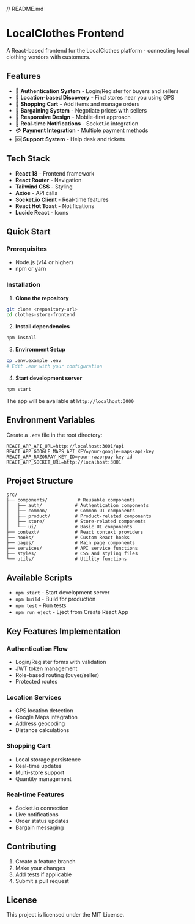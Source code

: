 // README.md
# LocalClothes Frontend

A React-based frontend for the LocalClothes platform - connecting local clothing vendors with customers.

## Features

- 🔐 **Authentication System** - Login/Register for buyers and sellers
- 📍 **Location-based Discovery** - Find stores near you using GPS
- 🛒 **Shopping Cart** - Add items and manage orders
- 💬 **Bargaining System** - Negotiate prices with sellers
- 📱 **Responsive Design** - Mobile-first approach
- 🔔 **Real-time Notifications** - Socket.io integration
- 💳 **Payment Integration** - Multiple payment methods
- 🆘 **Support System** - Help desk and tickets

## Tech Stack

- **React 18** - Frontend framework
- **React Router** - Navigation
- **Tailwind CSS** - Styling
- **Axios** - API calls
- **Socket.io Client** - Real-time features
- **React Hot Toast** - Notifications
- **Lucide React** - Icons

## Quick Start

### Prerequisites
- Node.js (v14 or higher)
- npm or yarn

### Installation

1. **Clone the repository**
```bash
git clone <repository-url>
cd clothes-store-frontend
```

2. **Install dependencies**
```bash
npm install
```

3. **Environment Setup**
```bash
cp .env.example .env
# Edit .env with your configuration
```

4. **Start development server**
```bash
npm start
```

The app will be available at `http://localhost:3000`

## Environment Variables

Create a `.env` file in the root directory:

```env
REACT_APP_API_URL=http://localhost:3001/api
REACT_APP_GOOGLE_MAPS_API_KEY=your-google-maps-api-key
REACT_APP_RAZORPAY_KEY_ID=your-razorpay-key-id
REACT_APP_SOCKET_URL=http://localhost:3001
```

## Project Structure

```
src/
├── components/           # Reusable components
│   ├── auth/            # Authentication components
│   ├── common/          # Common UI components
│   ├── product/         # Product-related components
│   ├── store/           # Store-related components
│   └── ui/              # Basic UI components
├── context/             # React context providers
├── hooks/               # Custom React hooks
├── pages/               # Main page components
├── services/            # API service functions
├── styles/              # CSS and styling files
└── utils/               # Utility functions
```

## Available Scripts

- `npm start` - Start development server
- `npm build` - Build for production
- `npm test` - Run tests
- `npm run eject` - Eject from Create React App

## Key Features Implementation

### Authentication Flow
- Login/Register forms with validation
- JWT token management
- Role-based routing (buyer/seller)
- Protected routes

### Location Services
- GPS location detection
- Google Maps integration
- Address geocoding
- Distance calculations

### Shopping Cart
- Local storage persistence
- Real-time updates
- Multi-store support
- Quantity management

### Real-time Features
- Socket.io connection
- Live notifications
- Order status updates
- Bargain messaging

## Contributing

1. Create a feature branch
2. Make your changes
3. Add tests if applicable
4. Submit a pull request

## License

This project is licensed under the MIT License.